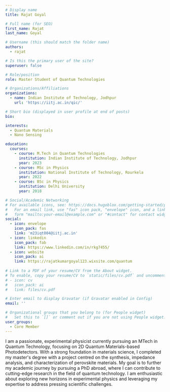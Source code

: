 ```yaml
---
# Display name
title: Rajat Goyal

# Full name (for SEO)
first_name: Rajat
last_name: Goyal

# Username (this should match the folder name)
authors:
  - rajat

# Is this the primary user of the site?
superuser: false

# Role/position
role: Master Student of Quantum Technologies

# Organizations/Affiliations
organizations:
  - name: Indian Institute of Technology, Jodhpur
    url: 'https://iitj.ac.in/qic/'

# Short bio (displayed in user profile at end of posts)
bio: 

interests:
  - Quantum Materials
  - Nano Sensing

education:
  courses:
    - course: M.Tech in Quantum Technologies
      institution: Indian Institute of Technology, Jodhpur
      year: 2023
    - course: MSc in Physics
      institution: National Institute of Technology, Rourkela
      year: 2022
    - course: BSc in Physics
      institution: Delhi University
      year: 2018

# Social/Academic Networking
# For available icons, see: https://docs.hugoblox.com/getting-started/page-builder/#icons
#   For an email link, use "fas" icon pack, "envelope" icon, and a link in the
#   form "mailto:your-email@example.com" or "#contact" for contact widget.
social:
  - icon: envelope
    icon_pack: fas
    link: 'm23iqt004@iitj.ac.in'
  - icon: linkedin
    icon_pack: fab
    link: https://www.linkedin.com/in/rkg7455/
  - icon: website
    icon_pack: ai
    link: https://rajatkumargoyal123.wixsite.com/quantum
  
# Link to a PDF of your resume/CV from the About widget.
# To enable, copy your resume/CV to `static/files/cv.pdf` and uncomment the lines below.
# - icon: cv
#   icon_pack: ai
#   link: files/cv.pdf

# Enter email to display Gravatar (if Gravatar enabled in Config)
email: ''

# Organizational groups that you belong to (for People widget)
#   Set this to `[]` or comment out if you are not using People widget.
user_groups:
  - Core Member
---
```


I am a passionate, experimental physicist currently pursuing an MTech in Quantum Technology, focusing on 2D Quantum Materials-based Photodetectors. With a strong foundation in materials science, I completed my master's degree with a project centred on the synthesis, impedance analysis, and characterization of perovskite materials. My goal is to further my academic journey by pursuing a PhD abroad, where I can contribute to cutting-edge research in the field of quantum technology. I am enthusiastic about exploring new horizons in experimental physics and leveraging my expertise to address pressing scientific challenges.
